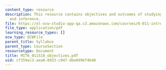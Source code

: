 ```yaml
---
content_type: resource
description: This resource contains objectives and outcomes of studying signals, systems
  and inference.
file: https://ol-ocw-studio-app-qa.s3.amazonaws.com/courses/6-011-introduction-to-communication-control-and-signal-processing-spring-2010/cf359ac3aea08933c947dbe0d96f4b48_MIT6_011S10_objectives.pdf
file_type: application/pdf
learning_resource_types: []
ocw_type: OCWFile
parent_title: Syllabus
parent_type: CourseSection
resourcetype: Document
title: MIT6_011S10_objectives.pdf
uid: cf359ac3-aea0-8933-c947-dbe0d96f4b48
---
```

